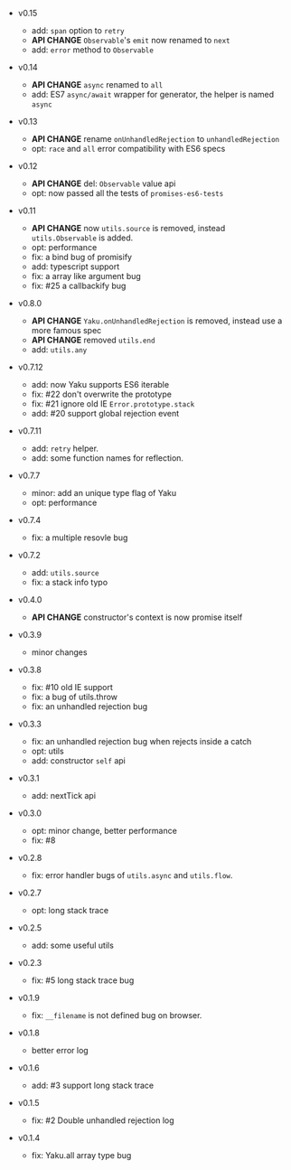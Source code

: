 - v0.15

  - add: `span` option to `retry`
  - **API CHANGE** `Observable`'s `emit` now renamed to `next`
  - add: `error` method to `Observable`

- v0.14

  - **API CHANGE** `async` renamed to `all`
  - add: ES7 `async/await` wrapper for generator, the helper is named `async`

- v0.13

  - **API CHANGE** rename `onUnhandledRejection` to `unhandledRejection`
  - opt: `race` and `all` error compatibility with ES6 specs

- v0.12

  - **API CHANGE** del: `Observable` value api
  - opt: now passed all the tests of `promises-es6-tests`

- v0.11

  - **API CHANGE** now `utils.source` is removed, instead `utils.Observable` is added.
  - opt: performance
  - fix: a bind bug of promisify
  - add: typescript support
  - fix: a array like argument bug
  - fix: #25 a callbackify bug

- v0.8.0

  - **API CHANGE** `Yaku.onUnhandledRejection` is removed, instead use a more famous spec
  - **API CHANGE** removed `utils.end`
  - add: `utils.any`

- v0.7.12

  - add: now Yaku supports ES6 iterable
  - fix: #22 don't overwrite the prototype
  - fix: #21 ignore old IE `Error.prototype.stack`
  - add: #20 support global rejection event

- v0.7.11

  - add: `retry` helper.
  - add: some function names for reflection.

- v0.7.7

  - minor: add an unique type flag of Yaku
  - opt: performance

- v0.7.4

  - fix: a multiple resovle bug

- v0.7.2

  - add: `utils.source`
  - fix: a stack info typo

- v0.4.0

  - **API CHANGE** constructor's context is now promise itself

- v0.3.9

  - minor changes

- v0.3.8

  - fix: #10 old IE support
  - fix: a bug of utils.throw
  - fix: an unhandled rejection bug

- v0.3.3

  - fix: an unhandled rejection bug when rejects inside a catch
  - opt: utils
  - add: constructor `self` api

- v0.3.1

  - add: nextTick api

- v0.3.0

  - opt: minor change, better performance
  - fix: #8

- v0.2.8

  - fix: error handler bugs of `utils.async` and `utils.flow`.

- v0.2.7

  - opt: long stack trace

- v0.2.5

  - add: some useful utils

- v0.2.3

  - fix: #5 long stack trace bug

- v0.1.9

  - fix: `__filename` is not defined bug on browser.

- v0.1.8

  - better error log

- v0.1.6

  - add: #3 support long stack trace

- v0.1.5

  - fix: #2 Double unhandled rejection log

- v0.1.4

  - fix: Yaku.all array type bug
